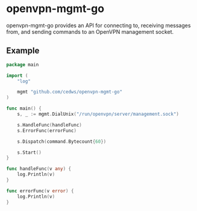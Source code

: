 # openvpn-mgmt-go
openvpn-mgmt-go provides an API for connecting to, receiving messages from, and sending commands to an OpenVPN management socket.

## Example
```go
package main

import (
	"log"

	mgmt "github.com/cedws/openvpn-mgmt-go"
)

func main() {
	s, _ := mgmt.DialUnix("/run/openvpn/server/management.sock")

	s.HandleFunc(handleFunc)
	s.ErrorFunc(errorFunc)

	s.Dispatch(command.Bytecount{60})

	s.Start()
}

func handleFunc(v any) {
	log.Println(v)
}

func errorFunc(v error) {
	log.Println(v)
}
```
